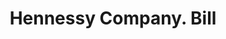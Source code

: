 ---
doi: 10.7916/D8TQ7CNF
date_other: '1910'
date_other_textual: 1910-1919
form: printed ephemera
genre:
- Invoices
name:
- Hennessy Company
object_in_context_url: https://biggert.cul.columbia.edu/items/view/ave_biggert_00736
subject_hierarchical_geographic:
- Butte, Montana, United States
subject_name:
- Hennessy Company
title: Hennessy Company. Bill
sort_title: Hennessy Company. Bill
call_number: ave_biggert_00736
coordinates:
- 46.006388888888885,-112.52972222222222
pid: ave_biggert_00736
identifiers: ave_biggert_00736
thumbnail: https://derivativo-2.library.columbia.edu/iiif/2/ldpd:345377/full/!256,256/0/native.jpg
permalink: "/biggert/ave_biggert_00736/"
layout: iiif-image-page
---